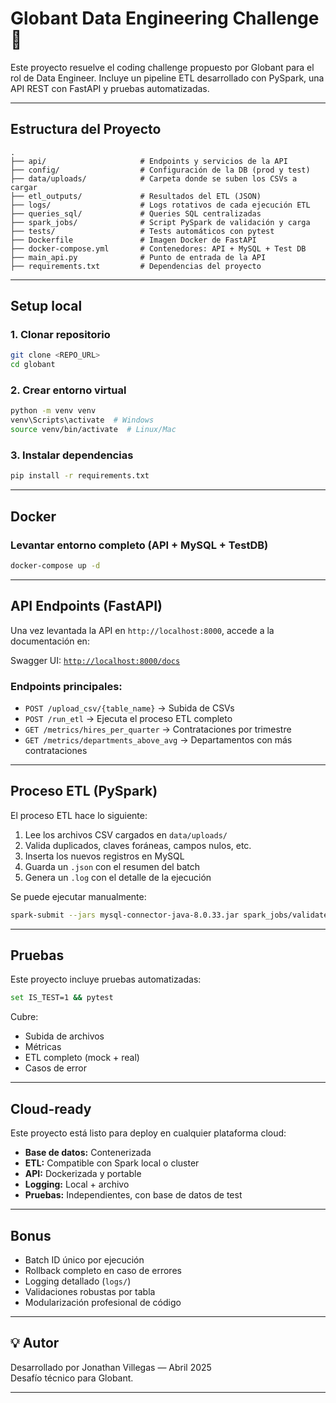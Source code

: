 # Globant Data Engineering Challenge 🚀

Este proyecto resuelve el coding challenge propuesto por Globant para el rol de Data Engineer. Incluye un pipeline ETL desarrollado con PySpark, una API REST con FastAPI y pruebas automatizadas.

---

## Estructura del Proyecto

```
.
├── api/                     # Endpoints y servicios de la API
├── config/                  # Configuración de la DB (prod y test)
├── data/uploads/            # Carpeta donde se suben los CSVs a cargar
├── etl_outputs/             # Resultados del ETL (JSON)
├── logs/                    # Logs rotativos de cada ejecución ETL
├── queries_sql/             # Queries SQL centralizadas
├── spark_jobs/              # Script PySpark de validación y carga
├── tests/                   # Tests automáticos con pytest
├── Dockerfile               # Imagen Docker de FastAPI
├── docker-compose.yml       # Contenedores: API + MySQL + Test DB
├── main_api.py              # Punto de entrada de la API
├── requirements.txt         # Dependencias del proyecto
```

---

## Setup local

### 1. Clonar repositorio

```bash
git clone <REPO_URL>
cd globant
```

### 2. Crear entorno virtual

```bash
python -m venv venv
venv\Scripts\activate  # Windows
source venv/bin/activate  # Linux/Mac
```

### 3. Instalar dependencias

```bash
pip install -r requirements.txt
```

---

## Docker

### Levantar entorno completo (API + MySQL + TestDB)

```bash
docker-compose up -d
```

---

## API Endpoints (FastAPI)

Una vez levantada la API en `http://localhost:8000`, accede a la documentación en:

Swagger UI: [`http://localhost:8000/docs`](http://localhost:8000/docs)

### Endpoints principales:

- `POST /upload_csv/{table_name}` → Subida de CSVs
- `POST /run_etl` → Ejecuta el proceso ETL completo
- `GET /metrics/hires_per_quarter` → Contrataciones por trimestre
- `GET /metrics/departments_above_avg` → Departamentos con más contrataciones

---

## Proceso ETL (PySpark)

El proceso ETL hace lo siguiente:

1. Lee los archivos CSV cargados en `data/uploads/`
2. Valida duplicados, claves foráneas, campos nulos, etc.
3. Inserta los nuevos registros en MySQL
4. Guarda un `.json` con el resumen del batch
5. Genera un `.log` con el detalle de la ejecución

Se puede ejecutar manualmente:

```bash
spark-submit --jars mysql-connector-java-8.0.33.jar spark_jobs/validate_and_load.py
```

---

## Pruebas

Este proyecto incluye pruebas automatizadas:

```bash
set IS_TEST=1 && pytest
```

Cubre:

- Subida de archivos
- Métricas
- ETL completo (mock + real)
- Casos de error

---

##  Cloud-ready

Este proyecto está listo para deploy en cualquier plataforma cloud:

- **Base de datos:** Contenerizada
- **ETL:** Compatible con Spark local o cluster
- **API:** Dockerizada y portable
- **Logging:** Local + archivo
- **Pruebas:** Independientes, con base de datos de test

---

##  Bonus

- Batch ID único por ejecución
- Rollback completo en caso de errores
- Logging detallado (`logs/`)
- Validaciones robustas por tabla
- Modularización profesional de código

---

## 💡 Autor

Desarrollado por Jonathan Villegas  — Abril 2025\
Desafío técnico para Globant.

---

